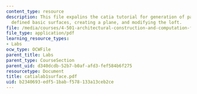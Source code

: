 ```yaml
---
content_type: resource
description: This file expalins the catia tutorial for generation of parametrically
  defined basic surfaces, creating a plane, and modifying the loft.
file: /media/courses/4-501-architectural-construction-and-computation-fall-2005/b2340693edf51babf578133a13ceb2ce_catialab1surface.pdf
file_type: application/pdf
learning_resource_types:
- Labs
ocw_type: OCWFile
parent_title: Labs
parent_type: CourseSection
parent_uid: d340dcdb-52b7-b0af-afd3-fef584b6f275
resourcetype: Document
title: catialab1surface.pdf
uid: b2340693-edf5-1bab-f578-133a13ceb2ce
---
```

